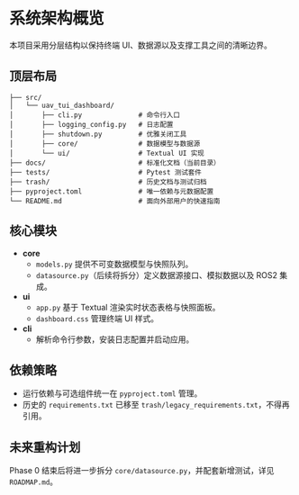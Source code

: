# 系统架构概览

本项目采用分层结构以保持终端 UI、数据源以及支撑工具之间的清晰边界。

## 顶层布局

```
├── src/
│   └── uav_tui_dashboard/
│       ├── cli.py              # 命令行入口
│       ├── logging_config.py   # 日志配置
│       ├── shutdown.py         # 优雅关闭工具
│       ├── core/               # 数据模型与数据源
│       └── ui/                 # Textual UI 实现
├── docs/                       # 标准化文档（当前目录）
├── tests/                      # Pytest 测试套件
├── trash/                      # 历史文档与测试归档
├── pyproject.toml              # 唯一依赖与元数据配置
└── README.md                   # 面向外部用户的快速指南
```

## 核心模块

- **core**
  - `models.py` 提供不可变数据模型与快照队列。
  - `datasource.py`（后续将拆分）定义数据源接口、模拟数据以及 ROS2 集成。
- **ui**
  - `app.py` 基于 Textual 渲染实时状态表格与快照面板。
  - `dashboard.css` 管理终端 UI 样式。
- **cli**
  - 解析命令行参数，安装日志配置并启动应用。

## 依赖策略

- 运行依赖与可选组件统一在 `pyproject.toml` 管理。
- 历史的 `requirements.txt` 已移至 `trash/legacy_requirements.txt`，不得再引用。

## 未来重构计划

Phase 0 结束后将进一步拆分 `core/datasource.py`，并配套新增测试，详见 `ROADMAP.md`。
